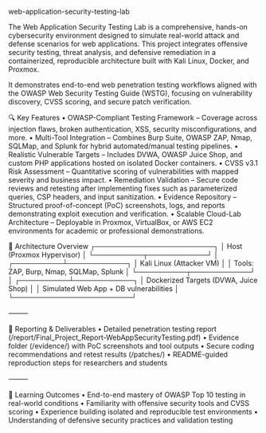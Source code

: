 web-application-security-testing-lab


The Web Application Security Testing Lab is a comprehensive, hands-on cybersecurity environment designed to simulate real-world attack and defense scenarios for web applications.
This project integrates offensive security testing, threat analysis, and defensive remediation in a containerized, reproducible architecture built with Kali Linux, Docker, and Proxmox.

It demonstrates end-to-end web penetration testing workflows aligned with the OWASP Web Security Testing Guide (WSTG), focusing on vulnerability discovery, CVSS scoring, and secure patch verification.

🔍 Key Features
	•	OWASP-Compliant Testing Framework – Coverage across injection flaws, broken authentication, XSS, security misconfigurations, and more.
	•	Multi-Tool Integration – Combines Burp Suite, OWASP ZAP, Nmap, SQLMap, and Splunk for hybrid automated/manual testing pipelines.
	•	Realistic Vulnerable Targets – Includes DVWA, OWASP Juice Shop, and custom PHP applications hosted on isolated Docker containers.
	•	CVSS v3.1 Risk Assessment – Quantitative scoring of vulnerabilities with mapped severity and business impact.
	•	Remediation Validation – Secure code reviews and retesting after implementing fixes such as parameterized queries, CSP headers, and input sanitization.
	•	Evidence Repository – Structured proof-of-concept (PoC) screenshots, logs, and reports demonstrating exploit execution and verification.
	•	Scalable Cloud-Lab Architecture – Deployable in Proxmox, VirtualBox, or AWS EC2 environments for academic or professional demonstrations.

🧩 Architecture Overview
┌────────────────────────┐
│  Host (Proxmox Hypervisor) │
└──────────┬────────────┘
           │
┌──────────┴────────────┐
│  Kali Linux (Attacker VM) │
│  Tools: ZAP, Burp, Nmap, SQLMap, Splunk │
└──────────┬────────────┘
           │
┌──────────┴────────────┐
│ Dockerized Targets (DVWA, Juice Shop) │
│ Simulated Web App + DB vulnerabilities │
└────────────────────────┘


⸻

🧾 Reporting & Deliverables
	•	Detailed penetration testing report (/report/Final_Project_Report-WebAppSecurityTesting.pdf)
	•	Evidence folder (/evidence/) with PoC screenshots and tool outputs
	•	Secure coding recommendations and retest results (/patches/)
	•	README-guided reproduction steps for researchers and students

⸻

🔐 Learning Outcomes
	•	End-to-end mastery of OWASP Top 10 testing in real-world conditions
	•	Familiarity with offensive security tools and CVSS scoring
	•	Experience building isolated and reproducible test environments
	•	Understanding of defensive security practices and validation testing

